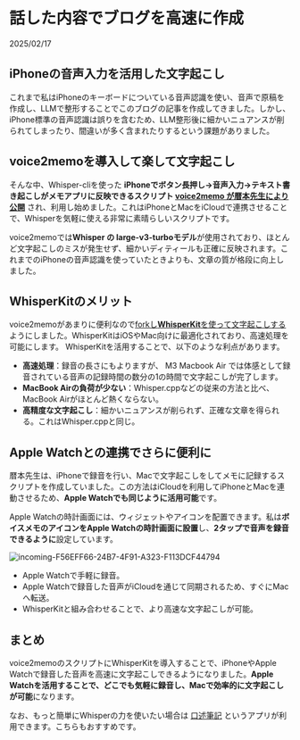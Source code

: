 # 話した内容でブログを高速に作成

2025/02/17

## iPhoneの音声入力を活用した文字起こし

これまで私はiPhoneのキーボードについている音声認識を使い、音声で原稿を作成し、LLMで整形することでこのブログの記事を作成してきました。しかし、iPhone標準の音声認識は誤りを含むため、LLM整形後に細かいニュアンスが削られてしまったり、間違いが多く含まれたりするという課題がありました。

## voice2memoを導入して楽して文字起こし

そんな中、Whisper-cliを使った **iPhoneでボタン長押し→音声入力→テキスト書き起こしがメモアプリに反映できるスクリプト [voice2memo が暦本先生により公開](https://github.com/rkmt/voice2memo)** され、利用し始めました。これはiPhoneとMacをiCloudで連携させることで、Whisperを気軽に使える非常に素晴らしいスクリプトです。  

voice2memoでは**Whisper の large-v3-turboモデル**が使用されており、ほとんど文字起こしのミスが発生せず、細かいディティールも正確に反映されます。これまでのiPhoneの音声認識を使っていたときよりも、文章の質が格段に向上しました。

## WhisperKitのメリット

voice2memoがあまりに便利なので[forkし**WhisperKit**を使って文字起こしする](https://github.com/yossato/voice2memo)ようにしました。WhisperKitはiOSやMac向けに最適化されており、高速処理を可能にします。
WhisperKitを活用することで、以下のような利点があります。

- **高速処理**：録音の長さにもよりますが、 M3 Macbook Air では体感として録音されている音声の記録時間の数分の1の時間で文字起こしが完了します。
- **MacBook Airの負荷が少ない**：Whisper.cppなどの従来の方法と比べ、MacBook Airがほとんど熱くならない。
- **高精度な文字起こし**：細かいニュアンスが削られず、正確な文章を得られる。これはWhisper.cppと同じ。

## Apple Watchとの連携でさらに便利に

暦本先生は、iPhoneで録音を行い、Macで文字起こしをしてメモに記録するスクリプトを作成していました。この方法はiCloudを利用してiPhoneとMacを連動させるため、**Apple Watchでも同じように活用可能**です。

Apple Watchの時計画面には、ウィジェットやアイコンを配置できます。私は**ボイスメモのアイコンをApple Watchの時計画面に設置**し、**2タップで音声を録音できるように**設定しています。

![incoming-F56EFF66-24B7-4F91-A323-F113DCF44794](https://github.com/user-attachments/assets/c83d5c29-3515-4520-b366-877fde96b4a5)

- Apple Watchで手軽に録音。
- Apple Watchで録音した音声がiCloudを通じて同期されるため、すぐにMacへ転送。
- WhisperKitと組み合わせることで、より高速な文字起こしが可能。

## まとめ

voice2memoのスクリプトにWhisperKitを導入することで、iPhoneやApple Watchで録音した音声を高速に文字起こしできるようになりました。**Apple Watchを活用することで、どこでも気軽に録音し、Macで効率的に文字起こしが可能**になります。

なお、もっと簡単にWhisperの力を使いたい場合は [口述筆記](https://apps.apple.com/jp/app/%E5%8F%A3%E8%BF%B0%E7%AD%86%E8%A8%98/id6499276794) というアプリが利用できます。こちらもおすすめです。    
